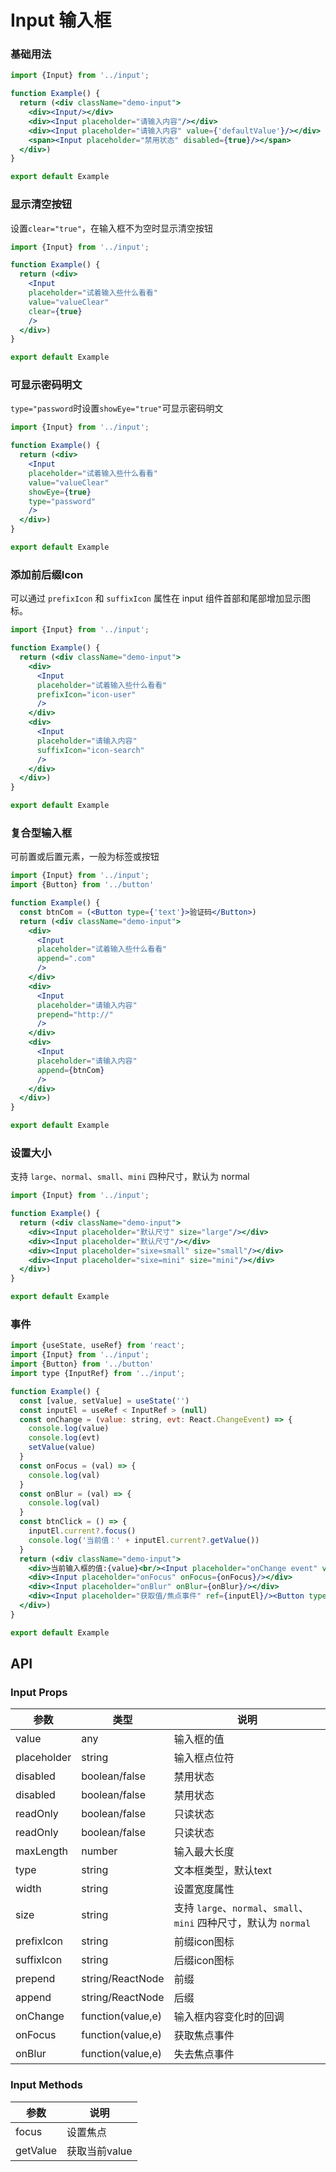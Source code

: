 # Input 输入框

### 基础用法

```jsx
import {Input} from '../input';

function Example() {
  return (<div className="demo-input">
    <div><Input/></div>
    <div><Input placeholder="请输入内容"/></div>
    <div><Input placeholder="请输入内容" value={'defaultValue'}/></div>
    <span><Input placeholder="禁用状态" disabled={true}/></span>
  </div>)
}

export default Example

```

### 显示清空按钮

设置`clear="true"`，在输入框不为空时显示清空按钮

```jsx
import {Input} from '../input';

function Example() {
  return (<div>
    <Input
    placeholder="试着输入些什么看看"
    value="valueClear"
    clear={true}
    />
  </div>)
}

export default Example

```

### 可显示密码明文

`type="password`时设置`showEye="true"`可显示密码明文

```jsx
import {Input} from '../input';

function Example() {
  return (<div>
    <Input
    placeholder="试着输入些什么看看"
    value="valueClear"
    showEye={true}
    type="password"
    />
  </div>)
}

export default Example

```

### 添加前后缀Icon

可以通过 `prefixIcon` 和 `suffixIcon` 属性在 input 组件首部和尾部增加显示图标。

```jsx
import {Input} from '../input';

function Example() {
  return (<div className="demo-input">
    <div>
      <Input
      placeholder="试着输入些什么看看"
      prefixIcon="icon-user"
      />
    </div>
    <div>
      <Input
      placeholder="请输入内容"
      suffixIcon="icon-search"
      />
    </div>
  </div>)
}

export default Example

```

### 复合型输入框

可前置或后置元素，一般为标签或按钮

```jsx
import {Input} from '../input';
import {Button} from '../button'

function Example() {
  const btnCom = (<Button type={'text'}>验证码</Button>)
  return (<div className="demo-input">
    <div>
      <Input
      placeholder="试着输入些什么看看"
      append=".com"
      />
    </div>
    <div>
      <Input
      placeholder="请输入内容"
      prepend="http://"
      />
    </div>
    <div>
      <Input
      placeholder="请输入内容"
      append={btnCom}
      />
    </div>
  </div>)
}

export default Example

```

### 设置大小

支持 `large`、`normal`、`small`、`mini` 四种尺寸，默认为 normal

```jsx
import {Input} from '../input';

function Example() {
  return (<div className="demo-input">
    <div><Input placeholder="默认尺寸" size="large"/></div>
    <div><Input placeholder="默认尺寸"/></div>
    <div><Input placeholder="sixe=small" size="small"/></div>
    <div><Input placeholder="sixe=mini" size="mini"/></div>
  </div>)
}

export default Example

```

### 事件

```jsx
import {useState, useRef} from 'react';
import {Input} from '../input';
import {Button} from '../button'
import type {InputRef} from '../input';

function Example() {
  const [value, setValue] = useState('')
  const inputEl = useRef < InputRef > (null)
  const onChange = (value: string, evt: React.ChangeEvent) => {
    console.log(value)
    console.log(evt)
    setValue(value)
  }
  const onFocus = (val) => {
    console.log(val)
  }
  const onBlur = (val) => {
    console.log(val)
  }
  const btnClick = () => {
    inputEl.current?.focus()
    console.log('当前值：' + inputEl.current?.getValue())
  }
  return (<div className="demo-input">
    <div>当前输入框的值:{value}<br/><Input placeholder="onChange event" value={value} onChange={onChange}/></div>
    <div><Input placeholder="onFocus" onFocus={onFocus}/></div>
    <div><Input placeholder="onBlur" onBlur={onBlur}/></div>
    <div><Input placeholder="获取值/焦点事件" ref={inputEl}/><Button type="primary" onClick={btnClick}>获取焦点</Button></div>
  </div>)
}

export default Example

```

## API

### Input Props

| 参数          | 类型                | 说明                  |
|-------------|-------------------|---------------------|
| value       | any               | 输入框的值               |
| placeholder | string            | 输入框点位符              |
| disabled    | boolean/false     | 禁用状态                |
| disabled    | boolean/false     | 禁用状态                |
| readOnly    | boolean/false     | 只读状态                |
| readOnly    | boolean/false     | 只读状态                |
| maxLength   | number            | 输入最大长度              |
| type        | string            | 文本框类型，默认text        |
| width       | string            | 设置宽度属性              |
| size        | string            | 支持 `large`、`normal`、`small`、`mini` 四种尺寸，默认为 `normal` |
| prefixIcon  | string            | 前缀icon图标            |
| suffixIcon  | string            | 后缀icon图标            |
| prepend     | string/ReactNode  | 前缀                  |
| append      | string/ReactNode  | 后缀                  |
| onChange      | function(value,e) | 输入框内容变化时的回调         |
| onFocus      | function(value,e) | 获取焦点事件              |
| onBlur      | function(value,e) | 失去焦点事件              |

### Input Methods

| 参数       | 说明        |
|----------|-----------|
| focus    | 设置焦点      |
| getValue | 获取当前value |
